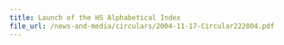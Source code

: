 ```yaml
---
title: Launch of the HS Alphabetical Index
file_url: /news-and-media/circulars/2004-11-17-Circular222004.pdf
---
```

